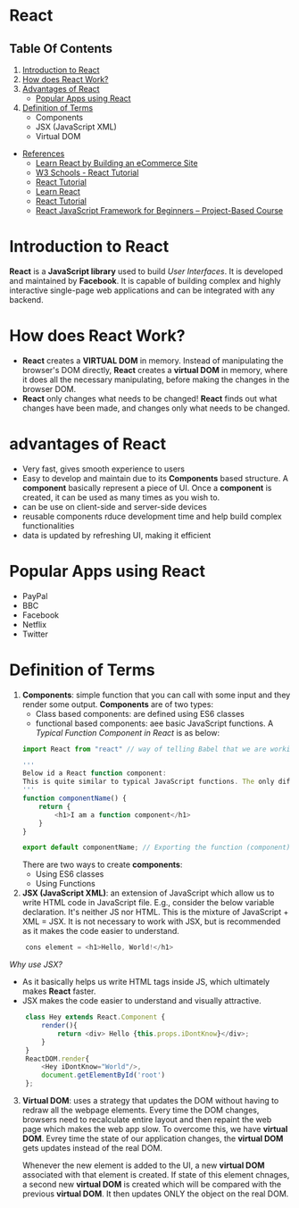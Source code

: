 # React

## Table Of Contents
1. [Introduction to React](#Introduction-to-React)
2. [How does React Work?](#How-does-React-Work?)
3. [Advantages of React](#advantages-of-React)
    - [Popular Apps using React](#Popular-Apps-using-React)
4. [Definition of Terms](#Definition-of-Terms)
    - Components
    - JSX (JavaScript XML)
    - Virtual DOM

- [References]()
    - [Learn React by Building an eCommerce Site](https://www.freecodecamp.org/news/learn-react-by-building-an-ecommerce-site/)
    - [W3 Schools - React Tutorial](https://www.w3schools.com/react/default.asp)
    - [React Tutorial](https://react-tutorial.app/app.html)
    - [Learn React](https://reactjs.org/)
    - [React Tutorial](https://react-tutorial.app/app.html)
    - [React JavaScript Framework for Beginners – Project-Based Course](https://www.youtube.com/watch?v=u6gSSpfsoOQ&t=35s)


# Introduction to React
__React__ is a __JavaScript library__ used to build _User Interfaces_. It is developed and maintained by __Facebook__. It is capable of building complex and highly interactive single-page web applications and can be integrated with any backend.

# How does React Work?
* __React__ creates a __VIRTUAL DOM__ in memory. Instead of manipulating the browser's DOM directly, __React__ creates a __virtual DOM__ in memory, where it does all the necessary manipulating, before making the changes in the browser DOM.
* __React__ only changes what needs to be changed! __React__ finds out what changes have been made, and changes only what needs to be changed.

# advantages of React
* Very fast, gives smooth experience to users
* Easy to develop and maintain due to its __Components__ based structure. A __component__ basically represent a piece of UI. Once a __component__ is created, it can be used as many times as you wish to.
* can be use on client-side and server-side devices
* reusable components rduce development time and help build complex functionalities
* data is updated by refreshing UI, making it efficient

# Popular Apps using React
* PayPal
* BBC
* Facebook
* Netflix
* Twitter
# Definition of Terms
1. __Components__: simple function that you can call with some input and they render some output. __Components__ are of two types:
    * Class based components: are defined using ES6 classes
    * functional based components: aee basic JavaScript functions. A _Typical Function Component in React_ is as below:
    ```js
    import React from "react" // way of telling Babel that we are working with JSX filed so that it will not throw error while transforming code into the React.createElement calls
    
    '''
    Below id a React function component:
    This is quite similar to typical JavaScript functions. The only difference is, here we are returning HTML code because this is JSX(JavaScript XML)
    '''
    function componentName() {
        return {
            <h1>I am a function component</h1>
        }
    }

    export default componentName; // Exporting the function (component) so that we can use it outside
    ```
    There are two ways to create __components__:
    * Using ES6 classes
    * Using Functions
2. __JSX (JavaScript XML)__: an extension of JavaScript which allow us to write HTML code in JavaScript file. E.g., consider the below variable declaration. It's neither JS nor HTML. This is the mixture of JavaScript + XML = JSX. It is not necessary to work with JSX, but is recommended as it makes the code easier to understand.
```js
    cons element = <h1>Hello, World!</h1>
```
_Why use JSX?_
* As it basically helps us write HTML tags inside JS, which ultimately makes __React__ faster.
* JSX makes the code easier to understand and visually attractive.
```js
    class Hey extends React.Component {
        render(){
            return <div> Hello {this.props.iDontKnow}</div>;
        }
    }
    ReactDOM.render{
        <Hey iDontKnow="World"/>,
        document.getElementById('root')
    };
```

3. __Virtual DOM__: uses a strategy that updates the DOM without having to redraw all the webpage elements. Every time the DOM changes, browsers need to recalculate entire layout and then repaint the web page which makes the web app slow. To overcome this, we have __virtual DOM__. Evrey time the state of our application changes, the __virtual DOM__ gets updates instead of the real DOM.

    Whenever the new element is added to the UI, a new __virtual DOM__ associated with that element is created. If state of this element chnages, a second new __virtual DOM__ is created which will be compared with the previous __virtual DOM__. It then updates ONLY the object on the real DOM.
